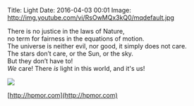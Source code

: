 Title: Light
Date: 2016-04-03 00:01
Image: http://img.youtube.com/vi/RsOwMQx3kQ0/mqdefault.jpg



There is no justice in the laws of Nature,  
no term for fairness in the equations of motion.  
The universe is neither evil, nor good, it simply does not care.  
The stars don’t care, or the Sun, or the sky.  
But they don’t have to!  
*We* care! There *is* light in this world, and it's us!

![](http://img.youtube.com/vi/RsOwMQx3kQ0/maxresdefault.jpg)

[http://hpmor.com](http://hpmor.com)

<!-- <style> -->
<!-- p {text-align:center;} -->
<!-- </style> -->
